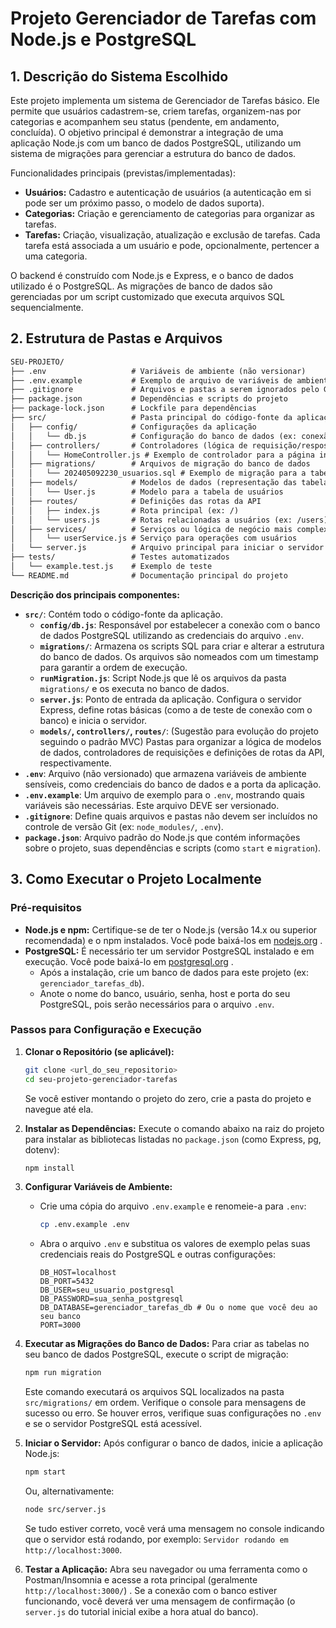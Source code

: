 # Projeto Gerenciador de Tarefas com Node.js e PostgreSQL

## 1. Descrição do Sistema Escolhido

Este projeto implementa um sistema de Gerenciador de Tarefas básico. Ele permite que usuários cadastrem-se, criem tarefas, organizem-nas por categorias e acompanhem seu status (pendente, em andamento, concluída). O objetivo principal é demonstrar a integração de uma aplicação Node.js com um banco de dados PostgreSQL, utilizando um sistema de migrações para gerenciar a estrutura do banco de dados.

Funcionalidades principais (previstas/implementadas):

*   **Usuários:** Cadastro e autenticação de usuários (a autenticação em si pode ser um próximo passo, o modelo de dados suporta).
*   **Categorias:** Criação e gerenciamento de categorias para organizar as tarefas.
*   **Tarefas:** Criação, visualização, atualização e exclusão de tarefas. Cada tarefa está associada a um usuário e pode, opcionalmente, pertencer a uma categoria.

O backend é construído com Node.js e Express, e o banco de dados utilizado é o PostgreSQL. As migrações de banco de dados são gerenciadas por um script customizado que executa arquivos SQL sequencialmente.

## 2. Estrutura de Pastas e Arquivos

```txt
SEU-PROJETO/
├── .env                   # Variáveis de ambiente (não versionar)
├── .env.example           # Exemplo de arquivo de variáveis de ambiente
├── .gitignore             # Arquivos e pastas a serem ignorados pelo Git
├── package.json           # Dependências e scripts do projeto
├── package-lock.json      # Lockfile para dependências
├── src/                   # Pasta principal do código-fonte da aplicação
│   ├── config/            # Configurações da aplicação
│   │   └── db.js          # Configuração do banco de dados (ex: conexão com PostgreSQL)
│   ├── controllers/       # Controladores (lógica de requisição/resposta)
│   │   └── HomeController.js # Exemplo de controlador para a página inicial
│   ├── migrations/        # Arquivos de migração do banco de dados
│   │   └── 202405092230_usuarios.sql # Exemplo de migração para a tabela de usuários
│   ├── models/            # Modelos de dados (representação das tabelas do banco)
│   │   └── User.js        # Modelo para a tabela de usuários
│   ├── routes/            # Definições das rotas da API
│   │   ├── index.js       # Rota principal (ex: /)
│   │   └── users.js       # Rotas relacionadas a usuários (ex: /users)
│   ├── services/          # Serviços ou lógica de negócio mais complexa
│   │   └── userService.js # Serviço para operações com usuários
│   └── server.js          # Arquivo principal para iniciar o servidor Node.js
├── tests/                 # Testes automatizados
│   └── example.test.js    # Exemplo de teste
└── README.md              # Documentação principal do projeto
```

**Descrição dos principais componentes:**

*   **`src/`**: Contém todo o código-fonte da aplicação.
    *   **`config/db.js`**: Responsável por estabelecer a conexão com o banco de dados PostgreSQL utilizando as credenciais do arquivo `.env`.
    *   **`migrations/`**: Armazena os scripts SQL para criar e alterar a estrutura do banco de dados. Os arquivos são nomeados com um timestamp para garantir a ordem de execução.
    *   **`runMigration.js`**: Script Node.js que lê os arquivos da pasta `migrations/` e os executa no banco de dados.
    *   **`server.js`**: Ponto de entrada da aplicação. Configura o servidor Express, define rotas básicas (como a de teste de conexão com o banco) e inicia o servidor.
    *   **`models/`, `controllers/`, `routes/`**: (Sugestão para evolução do projeto seguindo o padrão MVC) Pastas para organizar a lógica de modelos de dados, controladores de requisições e definições de rotas da API, respectivamente.
*   **`.env`**: Arquivo (não versionado) que armazena variáveis de ambiente sensíveis, como credenciais do banco de dados e a porta da aplicação.
*   **`.env.example`**: Um arquivo de exemplo para o `.env`, mostrando quais variáveis são necessárias. Este arquivo DEVE ser versionado.
*   **`.gitignore`**: Define quais arquivos e pastas não devem ser incluídos no controle de versão Git (ex: `node_modules/`, `.env`).
*   **`package.json`**: Arquivo padrão do Node.js que contém informações sobre o projeto, suas dependências e scripts (como `start` e `migration`).

## 3. Como Executar o Projeto Localmente

### Pré-requisitos

*   **Node.js e npm:** Certifique-se de ter o Node.js (versão 14.x ou superior recomendada) e o npm instalados. Você pode baixá-los em [nodejs.org](https://nodejs.org/) .
*   **PostgreSQL:** É necessário ter um servidor PostgreSQL instalado e em execução. Você pode baixá-lo em [postgresql.org](https://www.postgresql.org/) .
    *   Após a instalação, crie um banco de dados para este projeto (ex: `gerenciador_tarefas_db`).
    *   Anote o nome do banco, usuário, senha, host e porta do seu PostgreSQL, pois serão necessários para o arquivo `.env`.

### Passos para Configuração e Execução

1.  **Clonar o Repositório (se aplicável):**
    ```bash
    git clone <url_do_seu_repositorio>
    cd seu-projeto-gerenciador-tarefas
    ```
    Se você estiver montando o projeto do zero, crie a pasta do projeto e navegue até ela.

2.  **Instalar as Dependências:**
    Execute o comando abaixo na raiz do projeto para instalar as bibliotecas listadas no `package.json` (como Express, pg, dotenv):
    ```bash
    npm install
    ```

3.  **Configurar Variáveis de Ambiente:**
    *   Crie uma cópia do arquivo `.env.example` e renomeie-a para `.env`:
        ```bash
        cp .env.example .env
        ```
    *   Abra o arquivo `.env` e substitua os valores de exemplo pelas suas credenciais reais do PostgreSQL e outras configurações:
        ```plaintext
        DB_HOST=localhost
        DB_PORT=5432
        DB_USER=seu_usuario_postgresql
        DB_PASSWORD=sua_senha_postgresql
        DB_DATABASE=gerenciador_tarefas_db # Ou o nome que você deu ao seu banco
        PORT=3000
        ```

4.  **Executar as Migrações do Banco de Dados:**
    Para criar as tabelas no seu banco de dados PostgreSQL, execute o script de migração:
    ```bash
    npm run migration
    ```
    Este comando executará os arquivos SQL localizados na pasta `src/migrations/` em ordem.
    Verifique o console para mensagens de sucesso ou erro. Se houver erros, verifique suas configurações no `.env` e se o servidor PostgreSQL está acessível.

5.  **Iniciar o Servidor:**
    Após configurar o banco de dados, inicie a aplicação Node.js:
    ```bash
    npm start
    ```
    Ou, alternativamente:
    ```bash
    node src/server.js
    ```
    Se tudo estiver correto, você verá uma mensagem no console indicando que o servidor está rodando, por exemplo: `Servidor rodando em http://localhost:3000`.

6.  **Testar a Aplicação:**
    Abra seu navegador ou uma ferramenta como o Postman/Insomnia e acesse a rota principal (geralmente `http://localhost:3000/`) . Se a conexão com o banco estiver funcionando, você deverá ver uma mensagem de confirmação (o `server.js` do tutorial inicial exibe a hora atual do banco).
